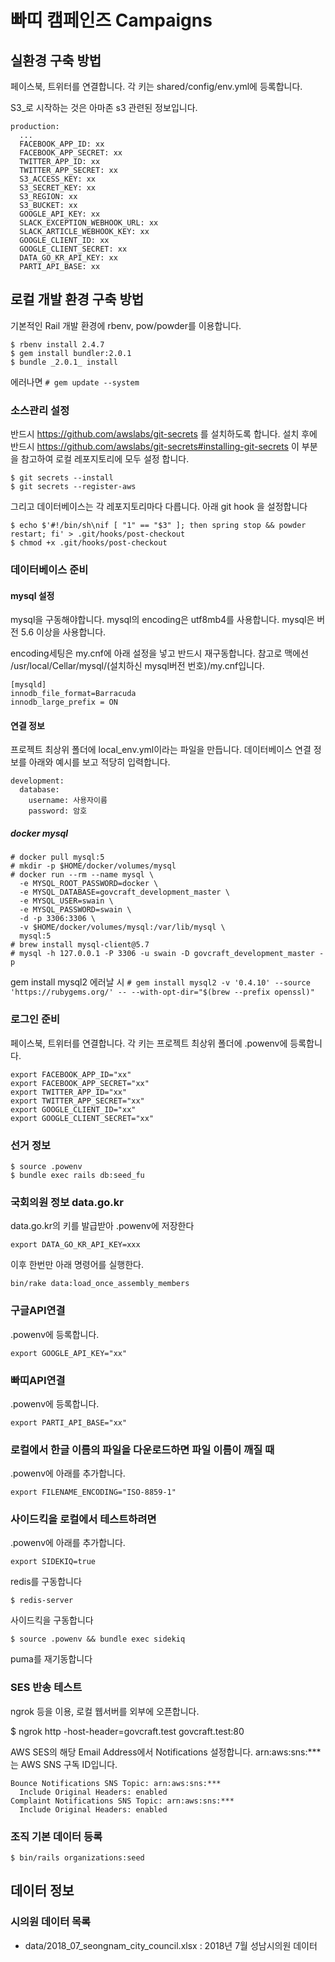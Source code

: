 # 빠띠 캠페인즈 Campaigns

## 실환경 구축 방법

페이스북, 트위터를 연결합니다. 각 키는 shared/config/env.yml에 등록합니다.

S3_로 시작하는 것은 아마존 s3 관련된 정보입니다.

```
production:
  ...
  FACEBOOK_APP_ID: xx
  FACEBOOK_APP_SECRET: xx
  TWITTER_APP_ID: xx
  TWITTER_APP_SECRET: xx
  S3_ACCESS_KEY: xx
  S3_SECRET_KEY: xx
  S3_REGION: xx
  S3_BUCKET: xx
  GOOGLE_API_KEY: xx
  SLACK_EXCEPTION_WEBHOOK_URL: xx
  SLACK_ARTICLE_WEBHOOK_KEY: xx
  GOOGLE_CLIENT_ID: xx
  GOOGLE_CLIENT_SECRET: xx
  DATA_GO_KR_API_KEY: xx
  PARTI_API_BASE: xx
```


## 로컬 개발 환경 구축 방법

기본적인 Rail 개발 환경에 rbenv, pow/powder를 이용합니다.

```
$ rbenv install 2.4.7
$ gem install bundler:2.0.1
$ bundle _2.0.1_ install
```
에러나면 `# gem update --system`

### 소스관리 설정

반드시 https://github.com/awslabs/git-secrets 를 설치하도록 합니다. 설치 후에 반드시 https://github.com/awslabs/git-secrets#installing-git-secrets 이 부분을 참고하여 로컬 레포지토리에 모두 설정 합니다.

```
$ git secrets --install
$ git secrets --register-aws
```

그리고 데이터베이스는 각 레포지토리마다 다릅니다. 아래 git hook 을 설정합니다

```
$ echo $'#!/bin/sh\nif [ "1" == "$3" ]; then spring stop && powder restart; fi' > .git/hooks/post-checkout
$ chmod +x .git/hooks/post-checkout
```

### 데이터베이스 준비

#### mysql 설정
mysql을 구동해야합니다. mysql의 encoding은 utf8mb4를 사용합니다. mysql은 버전 5.6 이상을 사용합니다.

encoding세팅은 my.cnf에 아래 설정을 넣고 반드시 재구동합니다. 참고로 맥에선 /usr/local/Cellar/mysql/(설치하신 mysql버전 번호)/my.cnf입니다.

```
[mysqld]
innodb_file_format=Barracuda
innodb_large_prefix = ON
```

#### 연결 정보

프로젝트 최상위 폴더에 local_env.yml이라는 파일을 만듭니다. 데이터베이스 연결 정보를 아래와 예시를 보고 적당히 입력합니다.

```
development:
  database:
    username: 사용자이름
    password: 암호
```

##### docker mysql

```
# docker pull mysql:5
# mkdir -p $HOME/docker/volumes/mysql
# docker run --rm --name mysql \
  -e MYSQL_ROOT_PASSWORD=docker \
  -e MYSQL_DATABASE=govcraft_development_master \
  -e MYSQL_USER=swain \
  -e MYSQL_PASSWORD=swain \
  -d -p 3306:3306 \
  -v $HOME/docker/volumes/mysql:/var/lib/mysql \
  mysql:5
# brew install mysql-client@5.7
# mysql -h 127.0.0.1 -P 3306 -u swain -D govcraft_development_master -p
```

gem install mysql2 에러날 시 `# gem install mysql2 -v '0.4.10' --source 'https://rubygems.org/' -- --with-opt-dir="$(brew --prefix openssl)"`


### 로그인 준비

페이스북, 트위터를 연결합니다. 각 키는 프로젝트 최상위 폴더에 .powenv에 등록합니다.

```
export FACEBOOK_APP_ID="xx"
export FACEBOOK_APP_SECRET="xx"
export TWITTER_APP_ID="xx"
export TWITTER_APP_SECRET="xx"
export GOOGLE_CLIENT_ID="xx"
export GOOGLE_CLIENT_SECRET="xx"
```

### 선거 정보

```
$ source .powenv
$ bundle exec rails db:seed_fu
```

### 국회의원 정보 data.go.kr
data.go.kr의 키를 발급받아 .powenv에 저장한다

```
export DATA_GO_KR_API_KEY=xxx
```

이후 한번만 아래 명령어를 실행한다.
```
bin/rake data:load_once_assembly_members
```

### 구글API연결

.powenv에 등록합니다.

```
export GOOGLE_API_KEY="xx"
```

### 빠띠API연결

.powenv에 등록합니다.

```
export PARTI_API_BASE="xx"
```

### 로컬에서 한글 이름의 파일을 다운로드하면 파일 이름이 깨질 때

.powenv에 아래를 추가합니다.

```
export FILENAME_ENCODING="ISO-8859-1"
```

### 사이드킥을 로컬에서 테스트하려면
.powenv에 아래를 추가합니다.

```
export SIDEKIQ=true
```

redis를 구동합니다

```
$ redis-server
```

사이드킥을 구동합니다

```
$ source .powenv && bundle exec sidekiq
```

puma를 재기동합니다

### SES 반송 테스트

ngrok 등을 이용, 로컬 웹서버를 외부에 오픈합니다.

$ ngrok http -host-header=govcraft.test govcraft.test:80

AWS SES의 해당 Email Address에서 Notifications 설정합니다.
arn:aws:sns:***는 AWS SNS 구독 ID입니다.

```
Bounce Notifications SNS Topic:	arn:aws:sns:***
  Include Original Headers:	enabled
Complaint Notifications SNS Topic: arn:aws:sns:***
  Include Original Headers: enabled
```


### 조직 기본 데이터 등록

```
$ bin/rails organizations:seed
```

## 데이터 정보

### 시의원 데이터 목록

* data/2018_07_seongnam_city_council.xlsx : 2018년 7월 성남시의원 데이터
